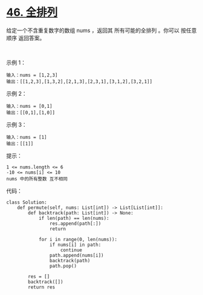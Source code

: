 # [46. 全排列](https://leetcode-cn.com/problems/permutations/)

给定一个不含重复数字的数组 nums ，返回其 所有可能的全排列 。你可以 按任意顺序 返回答案。

 

示例 1：
```
输入：nums = [1,2,3]
输出：[[1,2,3],[1,3,2],[2,1,3],[2,3,1],[3,1,2],[3,2,1]]
```
示例 2：
```
输入：nums = [0,1]
输出：[[0,1],[1,0]]
```
示例 3：
```
输入：nums = [1]
输出：[[1]]
```

提示：
```
1 <= nums.length <= 6
-10 <= nums[i] <= 10
nums 中的所有整数 互不相同
```

代码：
```python3
class Solution:
    def permute(self, nums: List[int]) -> List[List[int]]:
        def backtrack(path: List[int]) -> None:
            if len(path) == len(nums):
                res.append(path[:])
                return
            
            for i in range(0, len(nums)):
                if nums[i] in path:
                    continue
                path.append(nums[i])
                backtrack(path)
                path.pop()

        res = []
        backtrack([])
        return res
```